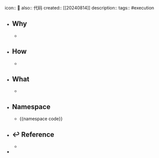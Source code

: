icon:: 📄
also:: 代码
created:: [[20240814]]
description:: 
tags:: #execution

- ## Why
  -
- ## How
  -
- ## What
  -
- ## Namespace
  - {{namespace code}}
- ## ↩ Reference
  -
-